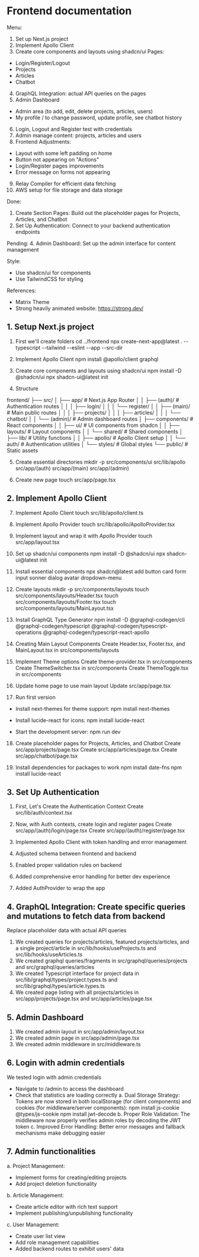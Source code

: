 # Frontend documentation

Menu:
1. Set up Next.js project
2. Implement Apollo Client
3. Create core components and layouts using shadcn/ui
Pages:
- Login/Register/Logout
- Projects
- Articles
- Chatbot
4. GraphQL Integration: actual API queries on the pages
5. Admin Dashboard
- Admin area (to add, edit, delete projects, articles, users)
- My profile / to change password, update profile, see chatbot history
6. Login, Logout and Register test with credentials
7. Admin manage content: projects, articles and users
8. Frontend Adjustments:
- Layout with some left padding on home
- Button not appearing on "Actions"
- Login/Register pages improvements
- Error message on forms not appearing

9. Relay Compiler for efficient data fetching
10. AWS setup for file storage and data storage

Done:
1. Create Section Pages: Build out the placeholder pages for Projects, Articles, and Chatbot
2. Set Up Authentication: Connect to your backend authentication endpoints

Pending:
4. Admin Dashboard: Set up the admin interface for content management

Style:
- Use shadcn/ui for components
- Use TailwindCSS for styling

References:
- Matrix Theme
- Strong heavily animated website: https://strong.dev/


## 1. Setup Next.js project
1. First we'll create folders
cd ../frontend
npx create-next-app@latest . --typescript --tailwind --eslint --app --src-dir

2. Implement Apollo Client
npm install @apollo/client graphql

3. Create core components and layouts using shadcn/ui
npm install -D @shadcn/ui
npx shadcn-ui@latest init

4. Structure

frontend/
├── src/
│   ├── app/                      # Next.js App Router
│   │   ├── (auth)/               # Authentication routes
│   │   │   ├── login/
│   │   │   └── register/
│   │   ├── (main)/               # Main public routes
│   │   │   ├── projects/
│   │   │   ├── articles/
│   │   │   └── chatbot/
│   │   └── (admin)/              # Admin dashboard routes
│   ├── components/               # React components
│   │   ├── ui/                   # UI components from shadcn
│   │   ├── layouts/              # Layout components
│   │   └── shared/               # Shared components
│   ├── lib/                      # Utility functions
│   │   ├── apollo/               # Apollo Client setup
│   │   └── auth/                 # Authentication utilities
│   └── styles/                   # Global styles
└── public/                       # Static assets

5. Create essential directories
mkdir -p src/components/ui src/lib/apollo src/app/\(auth\) src/app/\(main\) src/app/\(admin\)

6. Create new page
touch src/app/page.tsx

## 2. Implement Apollo Client

7. Implement Apollo Client
touch src/lib/apollo/client.ts

8. Implement Apollo Provider
touch src/lib/apollo/ApolloProvider.tsx

9. Implement layout and wrap it with Apollo Provider
touch src/app/layout.tsx

10. Set up shadcn/ui components 
npm install -D @shadcn/ui
npx shadcn-ui@latest init

11. Install essential components
npx shadcn@latest add button card form input sonner dialog avatar dropdown-menu

12. Create layouts
mkdir -p src/components/layouts
touch src/components/layouts/Header.tsx
touch src/components/layouts/Footer.tsx
touch src/components/layouts/MainLayout.tsx

13. Install GraphQL Type Generator
npm install -D @graphql-codegen/cli @graphql-codegen/typescript @graphql-codegen/typescript-operations @graphql-codegen/typescript-react-apollo

14. Creating Main Layout Components
Create Header.tsx, Footer.tsx, and MainLayout.tsx in src/components/layouts

15. Implement Theme options
Create theme-provider.tsx in src/components
Create ThemeSwitcher.tsx in src/components
Create ThemeToggle.tsx in src/components

16. Update home page to use main layout
Update src/app/page.tsx

17. Run first version
- Install next-themes for theme support:
npm install next-themes

- Install lucide-react for icons:
npm install lucide-react

- Start the development server:
npm run dev

18. Create placeholder pages for Projects, Articles, and Chatbot
Create src/app/projects/page.tsx
Create src/app/articles/page.tsx
Create src/app/chatbot/page.tsx

19. Install dependencies for packages to work
npm install date-fns
npm install lucide-react

## 3. Set Up Authentication
1. First, Let's Create the Authentication Context
Create src/lib/auth/context.tsx

2. Now, with Auth contexts, create login and register pages
Create src/app/(auth)/login/page.tsx
Create src/app/(auth)/register/page.tsx

3. Implemented Apollo Client with token handling and error management

4. Adjusted schema between frontend and backend

5. Enabled proper validation rules on backend

6. Added comprehensive error handling for better dev experience

7. Added AuthProvider to wrap the app

## 4. GraphQL Integration: Create specific queries and mutations to fetch data from backend
Replace placeholder data with actual API queries

1. We created queries for projects/articles, featured projects/articles, and a single project/article in src/lib/hooks/useProjects.ts and src/lib/hooks/useArticles.ts
2. We created graphql queries/fragments in src/graphql/queries/projects and src/graphql/queries/articles
3. We created Typescript interface for project data in src/lib/graphql/types/project.types.ts and src/lib/graphql/types/article.types.ts
4. We created page listing with all projects/articles in src/app/projects/page.tsx and src/app/articles/page.tsx

## 5. Admin Dashboard
1. We created admin layout in src/app/admin/layout.tsx
2. We created admin page in src/app/admin/page.tsx
3. We created admin middleware in src/middleware.ts

## 6. Login with admin credentials
We tested login with admin credentials
- Navigate to /admin to access the dashboard
- Check that statistics are loading correctly
a. Dual Storage Strategy: Tokens are now stored in both localStorage (for client components) and cookies (for middleware/server components): 
npm install js-cookie @types/js-cookie
npm install jwt-decode
b. Proper Role Validation: The middleware now properly verifies admin roles by decoding the JWT token
c. Improved Error Handling: Better error messages and fallback mechanisms make debugging easier

## 7. Admin functionalities

a. Project Management:
- Implement forms for creating/editing projects
- Add project deletion functionality

b. Article Management:
- Create article editor with rich text support
- Implement publishing/unpublishing functionality

c. User Management: 
- Create user list view
- Add role management capabilities
- Added backend routes to exhibit users' data

